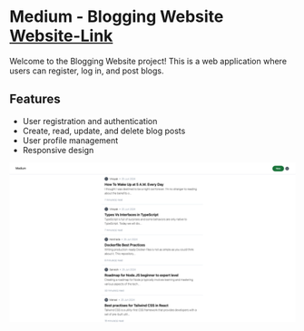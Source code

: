 # Medium - Blogging Website [Website-Link](https://blogging-website-vinayak-navghanes-projects.vercel.app)

Welcome to the Blogging Website project! This is a web application where users can register, log in, and post blogs.

## Features

- User registration and authentication
- Create, read, update, and delete blog posts
- User profile management
- Responsive design


![alt text](blogging-app.png)